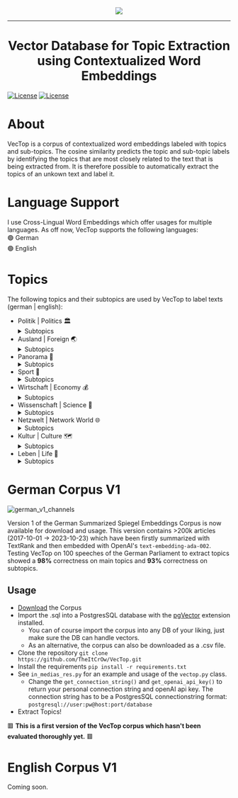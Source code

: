 <div align="center">
  <img src="https://github.com/TheItCrOw/VecTop/assets/49918134/17060134-5891-464b-be97-47c095d4a719"/>
  <hr/>
  <h1>Vector Database for Topic Extraction using Contextualized Word Embeddings</h1>
</div

[![License](https://img.shields.io/badge/Status-Under%20construction-red)]()
[![License](https://img.shields.io/badge/License-Apache_2.0-blue.svg)](https://opensource.org/licenses/Apache-2.0)

# About

VecTop is a corpus of contextualized word embeddings labeled with topics and sub-topics. The cosine similarity predicts the topic and sub-topic labels by identifying the topics that are most closely related to the text that is being extracted from. It is therefore possible to automatically extract the topics of an unkown text and label it. 

# Language Support

I use Cross-Lingual Word Embeddings which offer usages for multiple languages. As off now, VecTop supports the following languages:<br/>
:green_circle: German <br/>
:green_circle: English <br/>

# Topics

The following topics and their subtopics are used by VecTop to label texts (german | english):

* Politik | Politics :classical_building:
  <details>
    <summary>Subtopics</summary>
      Bundesregierung | Federal Government <br/>
      Bundestag | Parliament <br/>
  </details>
* Ausland | Foreign :earth_asia:
  <details>
    <summary>Subtopics</summary>
  USA <br/>
  Europa | Europe <br/>
  Nahost | Middle East <br/>
  Globale Gesellschaft | Global Society <br/>
  Asien | Asia <br/>
  Afrika | Africa <br/>
  </details>
* Panorama :sunrise_over_mountains:
  <details>
    <summary>Subtopics</summary>
  Justiz & Kriminalität | Law & Crime <br/>
  Leute | People <br/>
  Gesellschaft | Society <br/>
  Bildung | Education <br/>
  </details>
* Sport :football:
  <details>
    <summary>Subtopics</summary>
  Ergebnisse & Tabellen | Results and Tables <br/>
  Liveticker <br/>
  Fußball | Soccer <br/>
  Bundesliga <br/>
  Champions League <br/>
  Formel 1 | Formular 1 <br/>
  Wintersport | Winter Sports <br/>
  </details>
* Wirtschaft | Economy :moneybag:
  <details>
    <summary>Subtopics</summary>
  Börse | Stock Market <br/>
  Verbraucher & Service | Consumers & Service <br/>
  Versicherungen | Insurance <br/>
  Unternehmen & Märkte | Companies & Markets <br/>
  Staat & Soziales | State & Social <br/>
  </details>
* Wissenschaft | Science :telescope:
  <details>
    <summary>Subtopics</summary>
  Klimakrise | Global Warming <br/>
  Mensch | Human <br/>
  Natur | Nature <br/>
  Technik | Technology <br/>
  Weltall | Space <br/>
  Medizin | Medicine <br/>
  </details>
* Netzwelt | Network World :globe_with_meridians:
  <details>
    <summary>Subtopics</summary>
  Netzpolitik | Network Politics <br/>
  Web <br/>
  Gadgets <br/>
  Games <br/>
  Apps <br/>
  </details>
* Kultur | Culture :world_map:
  <details>
    <summary>Subtopics</summary>
  Kino | Cinema <br/>
  Musik | Music <br/>
  TV <br/>
  Literatur | Literature <br/>
  </details>
* Leben | Life :couple:
  <details>
    <summary>Subtopics</summary>
  Reise | Trip <br/>
  Stil | Style <br/>
  Gesundheit | Health <br/>
  Familie | Family <br/>
  Psychologie | Psychology <br/>
  </details>

# German Corpus V1
![german_v1_channels](https://github.com/TheItCrOw/VecTop/assets/49918134/01602db2-2a1f-4406-9157-cfe6855ce136)

Version 1 of the German Summarized Spiegel Embeddings Corpus is now available for download and usage. This version contains >200k articles (2017-10-01 -> 2023-10-23) which have been firstly summarized with TextRank and then embedded with OpenAI's ```text-embedding-ada-002```. Testing VecTop on 100 speeches of the German Parliament to extract topics showed a **98%** correctness on main topics and **93%** correctness on subtopics.

## Usage

* [Download](https://www.kaggle.com/datasets/kevinbnisch/vectordb-for-topic-extraction-with-word-embeddings/data) the Corpus
* Import the .sql into a PostgresSQL database with the [pgVector](https://github.com/pgvector/pgvector) extension installed.
  - You can of course import the corpus into any DB of your liking, just make sure the DB can handle vectors.
  - As an alternative, the corpus can also be downloaded as a .csv file.
* Clone the repository ```git clone https://github.com/TheItCrOw/VecTop.git```
* Install the requirements ```pip install -r requirements.txt```
* See ```in_medias_res.py``` for an example and usage of the ```vectop.py``` class.
  - Change the ```get_connection_string()``` and ```get_openai_api_key()``` to return your personal connection string and openAI api key. The connection string has to be a PostgresSQL connectionstring format: ```postgresql://user:pw@host:port/database```
* Extract Topics!

🟥 **This is a first version of the VecTop corpus which hasn't been evaluated thoroughly yet.** 🟥

# English Corpus V1

Coming soon.


